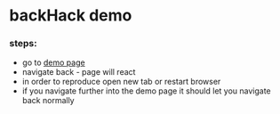 # backHack demo

### steps:
- go to [demo page](https://mixvar.github.io/back-hack-demo/)
- navigate back - page will react
- in order to reproduce open new tab or restart browser
- if you navigate further into the demo page it should let you navigate back normally

